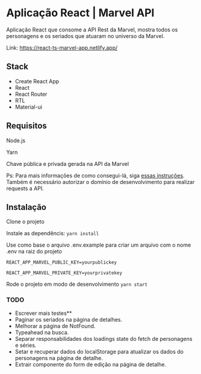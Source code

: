 # Aplicação React | Marvel API

Aplicação React que consome a API Rest da Marvel, mostra todos os personagens e os seriados que atuaram no universo da Marvel.

Link: https://react-ts-marvel-app.netlify.app/

## Stack

- Create React App
- React
- React Router
- RTL
- Material-ui

## Requisitos

Node.js

Yarn

Chave pública e privada gerada na API da Marvel

Ps: Para mais informações de como consegui-lá, siga [essas instruções](https://developer.marvel.com/documentation/getting_started). Também é necessário autorizar o domínio de desenvolvimento para realizar requests a API.

## Instalação

Clone o projeto

Instale as dependêncis: `yarn install`

Use como base o arquivo .env.example para criar um arquivo com o nome .env na raiz do projeto

`REACT_APP_MARVEL_PUBLIC_KEY=yourpublickey`

`REACT_APP_MARVEL_PRIVATE_KEY=yourprivatekey`

Rode o projeto em modo de desenvolvimento
`yarn start`

### TODO

- Escrever mais testes\*\*
- Paginar os seriados na página de detalhes.
- Melhorar a página de NotFound.
- Typeahead na busca.
- Separar responsabilidades dos loadings state do fetch de personagens e séries.
- Setar e recuperar dados do localStorage para atualizar os dados do personagens na página de detalhe.
- Extrair componente do form de edição na página de detalhe.
